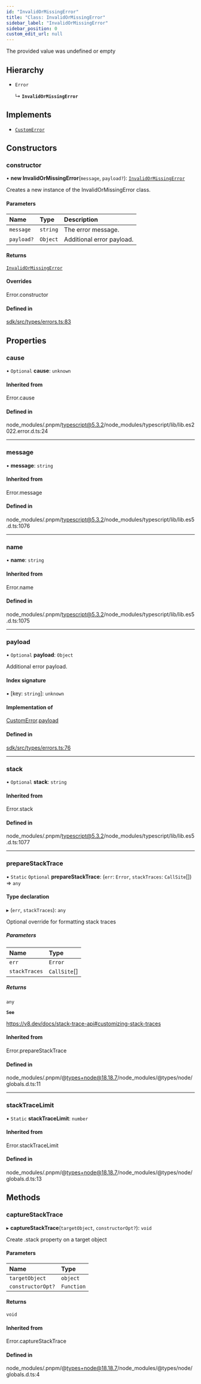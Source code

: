 ```yaml
---
id: "InvalidOrMissingError"
title: "Class: InvalidOrMissingError"
sidebar_label: "InvalidOrMissingError"
sidebar_position: 0
custom_edit_url: null
---
```


The provided value was undefined or empty

## Hierarchy

- `Error`

  ↳ **`InvalidOrMissingError`**

## Implements

- [`CustomError`](../interfaces/CustomError.md)

## Constructors

### constructor

• **new InvalidOrMissingError**(`message`, `payload?`): [`InvalidOrMissingError`](InvalidOrMissingError.md)

Creates a new instance of the InvalidOrMissingError class.

#### Parameters

| Name | Type | Description |
| :------ | :------ | :------ |
| `message` | `string` | The error message. |
| `payload?` | `Object` | Additional error payload. |

#### Returns

[`InvalidOrMissingError`](InvalidOrMissingError.md)

#### Overrides

Error.constructor

#### Defined in

[sdk/src/types/errors.ts:83](https://github.com/hypercerts-org/hypercerts/blob/9478e99/sdk/src/types/errors.ts#L83)

## Properties

### cause

• `Optional` **cause**: `unknown`

#### Inherited from

Error.cause

#### Defined in

node_modules/.pnpm/typescript@5.3.2/node_modules/typescript/lib/lib.es2022.error.d.ts:24

___

### message

• **message**: `string`

#### Inherited from

Error.message

#### Defined in

node_modules/.pnpm/typescript@5.3.2/node_modules/typescript/lib/lib.es5.d.ts:1076

___

### name

• **name**: `string`

#### Inherited from

Error.name

#### Defined in

node_modules/.pnpm/typescript@5.3.2/node_modules/typescript/lib/lib.es5.d.ts:1075

___

### payload

• `Optional` **payload**: `Object`

Additional error payload.

#### Index signature

▪ [key: `string`]: `unknown`

#### Implementation of

[CustomError](../interfaces/CustomError.md).[payload](../interfaces/CustomError.md#payload)

#### Defined in

[sdk/src/types/errors.ts:76](https://github.com/hypercerts-org/hypercerts/blob/9478e99/sdk/src/types/errors.ts#L76)

___

### stack

• `Optional` **stack**: `string`

#### Inherited from

Error.stack

#### Defined in

node_modules/.pnpm/typescript@5.3.2/node_modules/typescript/lib/lib.es5.d.ts:1077

___

### prepareStackTrace

▪ `Static` `Optional` **prepareStackTrace**: (`err`: `Error`, `stackTraces`: `CallSite`[]) => `any`

#### Type declaration

▸ (`err`, `stackTraces`): `any`

Optional override for formatting stack traces

##### Parameters

| Name | Type |
| :------ | :------ |
| `err` | `Error` |
| `stackTraces` | `CallSite`[] |

##### Returns

`any`

**`See`**

https://v8.dev/docs/stack-trace-api#customizing-stack-traces

#### Inherited from

Error.prepareStackTrace

#### Defined in

node_modules/.pnpm/@types+node@18.18.7/node_modules/@types/node/globals.d.ts:11

___

### stackTraceLimit

▪ `Static` **stackTraceLimit**: `number`

#### Inherited from

Error.stackTraceLimit

#### Defined in

node_modules/.pnpm/@types+node@18.18.7/node_modules/@types/node/globals.d.ts:13

## Methods

### captureStackTrace

▸ **captureStackTrace**(`targetObject`, `constructorOpt?`): `void`

Create .stack property on a target object

#### Parameters

| Name | Type |
| :------ | :------ |
| `targetObject` | `object` |
| `constructorOpt?` | `Function` |

#### Returns

`void`

#### Inherited from

Error.captureStackTrace

#### Defined in

node_modules/.pnpm/@types+node@18.18.7/node_modules/@types/node/globals.d.ts:4

